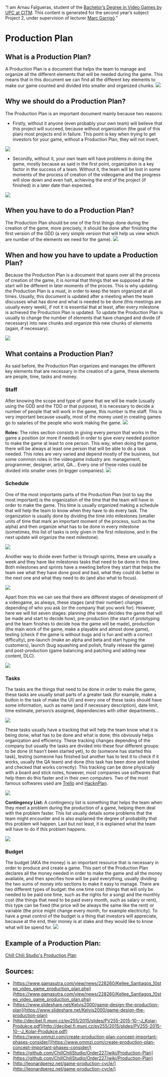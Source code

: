 “I am Arnau Falgueras, student of the
[Bachelor’s Degree in Video Games by UPC at CITM](https://www.citm.upc.edu/ing/estudis/graus-videojocs/). 
This content is generated for the second year’s
subject Project 2, under supervision of lecturer
[Marc Garrigó](https://www.linkedin.com/in/mgarrigo/).”


# Production Plan

## What is a Production Plan?
A Production Plan is a document that helps the team to manage and organize all the different elements that will be needed during the game. This means that in this document we can find all the different key elements to make our game counted and divided into smaller and organized chunks.
![](https://raw.githubusercontent.com/Arnau77/Arnau77.github.io/master/what%20is%20pp.jpg)


## Why we should do a Production Plan?
The Production Plan is an important document mainly because two reasons: 

- Firstly, without it anyone (even probably your own team) will believe that this project will succeed, because without organization (the goal of this plan) most projects end in failure. This point is key when trying to get investors for your game, without a Production Plan, they will not invert.


![](https://github.com/Arnau77/Arnau77.github.io/blob/master/why%20pp%201.JPG?raw=true)

- Secondly, without it, your own team will have problems in doing the game, mostly because as said in the first point, organization is a key factor in the success of a team. Without it, the team will be lost in some moments of the process of creation of the videogame and the progress will slow down and even halt, achieving the end of the project (if finished) in a later date than expected.

![](https://github.com/Arnau77/Arnau77.github.io/blob/master/why%20pp%202.JPG?raw=true)


## When you have to do a Production Plan?
The Production Plan should be one of the first things done during the creation of the game, more precisely, it should be done after finishing the first version of the GDD (a very simple version that will help us view which are number of the elements we need for the game).
![](https://github.com/Arnau77/Arnau77.github.io/blob/master/when%20pp.JPG?raw=true)


## When and how you have to update a Production Plan?
Because the Production Plan is a document that spans over all the process of creation of the game, it is normal that things that we supposed at the start will be different in later moments of the proces. This is why updating the Production Plan is a must, in order to keep the team organized at all times. Usually, this document is updated after a meeting when the team discusses what has done and what is needed to be done (this meetings are usually every week), if not it is essential that at least, after every milestone is achieved the Production Plan is updated. To update the Production Plan is usually to change the number of elements that have changed and divide (if necessary) into new chunks and organize this new chunks of elements (again, if necessary).

![](https://github.com/Arnau77/Arnau77.github.io/blob/master/when%20update%20pp.JPG?raw=true)


## What contains a Production Plan?
As said before, the Production Plan organizes and manages the different key elements that are necessary in the creation of a game, these elements are people, time, tasks and money.

### Staff
After knowing the scope and type of game that we will be made (usually using the GDD and the TDD or that purpose), it is necessary to decide a number of people that will work in the game, this number is the staff. This is very important because usually, most of the money used in creating games go to salaries of the people who work making the game.
![](https://github.com/Arnau77/Arnau77.github.io/blob/master/staff.JPG?raw=true)


**Roles:**
 The roles section consists in giving every person that works in the game a position (or more if needed) in order to give every needed position to make the game at least to one person. This way, when doing the game, there will be always at least one person that will be able to do a task needed. This roles are very varied and depend mostly of the business, but some common roles in the videogame industry are: management, programmer, designer, artist, QA… Every one of these roles could be divided into smaller ones (in bigger companies).
 ![](https://github.com/Arnau77/Arnau77.github.io/blob/master/roles.JPG?raw=true)

### Schedule
One of the most importants parts of the Production Plan (not to say the most important) is the organization of the time that the team will have in order to make the game. This time is usually organized making a schedule that will help the team to know when they have to do every task. The organization is usually done by dividing the time into milestones (smaller units of time that mark an important moment of the process, such as the alpha) and then organize what has to be done in every milestone (sometimes, this list of tasks is only given in the first milestone, and in the next update will organize the next milestone). 

![](https://github.com/Arnau77/Arnau77.github.io/blob/master/schedule%20v2.JPG?raw=true)

Another way to divide even further is through sprints, these are usually a week and they have like milestones tasks that need to be done in this time. Both milestones and sprints have a meeting before they start that helps the team see what they have done good and bad, what they could do better in the next one and what they need to do (and also what to focus). 

![](https://github.com/Arnau77/Arnau77.github.io/blob/master/schedule%202.JPG?raw=true)


Apart from this we can see that there are different stages of development of a videogame, as always, these stages (and their number) changes depending of who you ask (or the company that you work for). However, here we will list seven stages: planning (the team decides the game that will be made and start to decide how), pre-production (the start of prototyping and the team finishes to decide how the game will be made), production (the main work of the game, make a playable and almost done game), testing (check if the game is without bugs and is fun and with a correct difficulty), pre-launch (make an alpha and beta and start hyping the customers), launch (bug squashing and polish, finally release the game) and post-production (game balancing and patching and adding new content, DLC).

![](https://github.com/Arnau77/Arnau77.github.io/blob/master/stages.JPG?raw=true)


### Tasks
The tasks are the things that need to be done in order to make the game, these tasks are usually small parts of a greater task (for example, make a button in the task of make the UI) and every one of these tasks should have some information, such as name (and if necessary description), date limit, time estimate, person/s assigned, dependencies with other departments… 

![](https://github.com/Arnau77/Arnau77.github.io/blob/master/tasks.JPG?raw=true)


These tasks usually have a tracking that will help the team know what it is being done, what has to be done and what is done; this obviously helps organization and efficiency. These tracking changes depending of the company but usually the tasks are divided into these four different groups: to be done (it hasn’t been started yet), to do (someone has started this task), testing (someone has finished but another has to test it to check if it works, usually the QA team) and done (this task has been done and tested and checked that works correctly). This tracking can be done physically with a board and stick notes, however, most companies use softwares that help them do this faster and in their own computers. Two of the most famous softwares used are [Trello](https://trello.com/home) and [HacknPlan](https://hacknplan.com/).

![](https://github.com/Arnau77/Arnau77.github.io/blob/master/tasks%202.JPG?raw=true)


**Contingency List:**
 A contingency list is something that helps the team when they meet a problem during the production of a game, helping them deal with the problem faster. This list usually details some problems that the team might encounter and is also explained the degree of probability that this problem will happen. Last but not least, it is explained what the team will have to do if this problem happens.
 
 ![](https://github.com/Arnau77/Arnau77.github.io/blob/master/contingency%20list.JPG?raw=true)


### Budget
The budget (AKA the money) is an important resource that is necessary in order to produce and create a game. This part of the Production Plan declares all the money needed in order to make the game and all the money available, and then specifies how will be paid everything, usually dividing the two sums of money into sections to make it easy to manage. There are two different types of budget: the one time cost (things that will only be needed to be paid one time, such as the rights for a song) and the monthly cost (the things that need to be paid every month, such as salary or rent), this type can be fixed (the price will be always the same like the rent) or variable (the price might change every month, for example electricity). To have a great control of the budget is a thing that investors will appreciate, because at the end, their money is at stake and they would like to know what will be spend for.
![](https://github.com/Arnau77/Arnau77.github.io/blob/master/budget.JPG?raw=true)


## Example of a Production Plan:
[Chill Chili Studio's Production Plan](https://github.com/ChillChiliStudio/Order227/wiki/Production-Plan)


## Sources:
- [https://www.gamasutra.com/view/news/228260/Kellee_Santiagos_10step_video_game_production_plan.php](https://www.gamasutra.com/view/news/228260/Kellee_Santiagos_10step_video_game_production_plan.php)
- [https://www.slideshare.net/Kelvis2000/game-design-the-production-plan](https://www.slideshare.net/Kelvis2000/game-design-the-production-plan)
- [http://decibel.fi.muni.cz/pv255/2015/slides/PV255-2015-10--J_Kolar-Produkce.pdf](http://decibel.fi.muni.cz/pv255/2015/slides/PV255-2015-10--J_Kolar-Produkce.pdf)
- [https://www.ommzi.com/create-production-plan-concept-important-phases-consider/](https://www.ommzi.com/create-production-plan-concept-important-phases-consider/)
- [https://github.com/ChillChiliStudio/Order227/wiki/Production-Plan](https://github.com/ChillChiliStudio/Order227/wiki/Production-Plan)
- [http://leonardperez.net/game-production-cycle/](http://leonardperez.net/game-production-cycle/)

